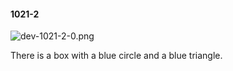 #### 1021-2
![dev-1021-2-0.png](https://github.com/lil-lab/nlvr/raw/master/nlvr/dev/images/4/dev-1021-2-0.png "dev-1021-2-0.png")

There is a box with a blue circle and a blue triangle.